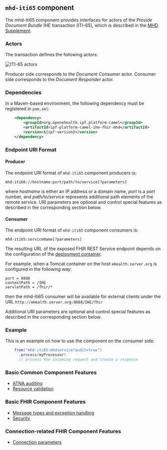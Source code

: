 
## `mhd-iti65` component

The mhd-iti65 component provides interfaces for actors of the *Provide Document Bundle* IHE transaction (ITI-65),
which is described in the [MHD Supplement](https://ihe.net/uploadedFiles/Documents/ITI/IHE_ITI_Suppl_MHD.pdf).

### Actors

The transaction defines the following actors:

![ITI-65 actors](images/iti65.png)

Producer side corresponds to the *Document Consumer* actor.
Consumer side corresponds to the *Document Responder* actor.

### Dependencies

In a Maven-based environment, the following dependency must be registered in `pom.xml`:

```xml
    <dependency>
        <groupId>org.openehealth.ipf.platform-camel</groupId>
        <artifactId>ipf-platform-camel-ihe-fhir-mhd</artifactId>
        <version>${ipf-version}</version>
    </dependency>
```

### Endpoint URI Format

#### Producer

The endpoint URI format of `mhd-iti65` component producers is:

```
mhd-iti66://hostname:port/path/to/service[?parameters]
```

where *hostname* is either an IP address or a domain name, *port* is a port number, and *path/to/service*
represents additional path elements of the remote service.
URI parameters are optional and control special features as described in the corresponding section below.

#### Consumer

The endpoint URI format of `mhd-iti65` component consumers is:

```
mhd-iti65:serviceName[?parameters]
```

The resulting URL of the exposed FHIR REST Service endpoint depends on the configuration of the [deployment container].

For example, when a Tomcat container on the host `eHealth.server.org` is configured in the following way:

```
port = 8888
contextPath = /IHE
servletPath = /fhir/*
```

then the mhd-iti65 consumer will be available for external clients under the URL
`http://eHealth.server.org:8888/IHE/fhir`

Additional URI parameters are optional and control special features as described in the corresponding section below.


### Example

This is an example on how to use the component on the consumer side:

```java
    from("mhd-iti65:mhdservice?audit=true")
      .process(myProcessor)
      // process the incoming request and create a response
```


### Basic Common Component Features

* [ATNA auditing]
* [Resource validation]

### Basic FHIR Component Features

* [Message types and exception handling]
* [Security]

### Connection-related FHIR Component Features

* [Connection parameters]

[ATNA auditing]: ../ipf-platform-camel-ihe/atna.html
[Message types and exception handling]: ../ipf-platform-camel-ihe-fhir-core/messageTypes.html
[Security]: ../ipf-platform-camel-ihe-fhir-core/security.html
[Connection parameters]: ../ipf-platform-camel-ihe-fhir-core/connection.html
[Resource validation]: ../ipf-platform-camel-ihe/messageValidation.html

[deployment container]: ../ipf-platform-camel-ihe-fhir-core/deployment.html

